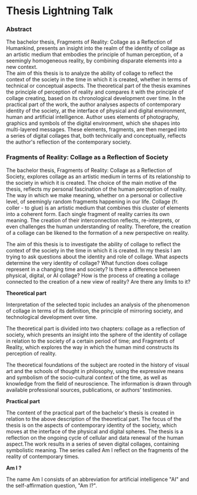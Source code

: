 # Thesis Lightning Talk

### Abstract

The bachelor thesis, Fragments of Reality: Collage as a Reflection of Humankind, presents
an insight into the realm of the identity of collage as an artistic medium that embodies
the principle of human perception, of a seemingly homogeneous reality, by combining disparate elements into a new context.  
The aim of this thesis is to analyze the ability of collage to reflect the context of the society
in the time in which it is created, whether in terms of technical or conceptual aspects.
The theoretical part of the thesis examines the principle of perception of reality and compares it with the principle of collage creating, based on its chronological development over time.
In the practical part of the work, the author analyses aspects of contemporary identity 
of the society, at the interface of physical and digital environment, human and artificial intelligence. Author uses elements of photography, graphics and symbols of the digital environment, which she shapes into multi-layered messages. These elements, fragments, 
are then merged into a series of digital collages that, both technically and conceptually, reflects the author's reflection of the contemporary society.


### Fragments of Reality: Collage as a Reflection of Society

The bachelor thesis, Fragments of Reality: Collage as a Reflection of Society, explores collage as an artistic medium in terms of its relationship to the society in which it is created.
The choice of the main motive of the thesis, reflects my personal fascination of the human perception of reality. The way in which we make meaning, whether on a personal or collective level, of seemingly random fragments happening in our life.
Collage (fr. coller - to glue) is an artistic medium that combines this cluster of elements into a coherent form. Each single fragment of reality carries its own meaning. The creation of their interconnection reflects, re-interprets, or even challenges the human understanding of reality. Therefore, the creation of a collage can be likened to the formation of a new perspective on reality.

The aim of this thesis is to investigate the ability of collage to reflect the context of the society in the time in which it is created. In my thesis I am trying to ask questions about the identity and role of collage.
What aspects determine the very identity of collage?
What function does collage represent in a changing time and society?
Is there a difference between physical, digital, or AI collage?
How is the process of creating a collage connected to the creation of a new view of reality?
Are there any limits to it?

**Theoretical part**

Interpretation of the selected topic includes an analysis of the phenomenon of collage in terms of its definition, the principle of mirroring society, and technological development over time.

The theoretical part is divided into two chapters: collage as a reflection of society, which presents an insight into the sphere of the identity of collage in relation to the society of a certain period of time; and Fragments of Reality, which explores the way in which the human mind constructs its perception of reality.

The theoretical foundations of the subject are rooted in the history of visual art and the schools of thought in philosophy, using the expressive means and symbolism of the socio-cultural context of the time, as well as knowledge from the field of neuroscience. The information is drawn through available professional sources, publications, or authors' testimonies.

**Practical part**

The content of the practical part of the bachelor's thesis is created in relation to the above description of the theoretical part. The focus of the thesis is on the aspects of contemporary identity of the society, which moves at the interface of the physical and digital spheres. The thesis is a reflection on the ongoing cycle of cellular and data renewal of the human aspect.The work results in a series of seven digital collages, containing symbolistic meaning. The series called Am I reflect on the fragments of the reality of contemporary times.


**Am I ?**

The name Am I  consists of an abbreviation for artificial intelligence "AI" and the self-affirmation question, "Am I?".



